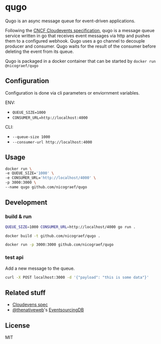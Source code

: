 # qugo

Qugo is an async message queue for event-driven applications.

Following the [CNCF Cloudevents specification](https://cloudevents.io), qugo is a message queue service written in go that receives event messages via http and pushes them to a configured webhook. Qugo uses a go channel to decouple producer and consumer. Qugo waits for the result of the consumer before deleting the event from its queue.

Qugo is packaged in a docker container that can be started by `docker run @nicograef/qugo`

## Configuration

Configuration is done via cli parameters or enviornment variables.

ENV:

- `QUEUE_SIZE=1000`
- `CONSUMER_URL=http://localhost:4000`

CLI:

- `--queue-size 1000`
- `--consumer-url http://localhost:4000`

## Usage

```bash
docker run \
-e QUEUE_SIZE='1000' \
-e CONSUMER_URL='http://localhost/4000' \
-p 3000:3000 \
--name qugo github.com/nicograef/qugo
```


## Development

### build & run

```sh
QUEUE_SIZE=1000 CONSUMER_URL=http://localhost/4000 go run . 
```

```sh
docker build -t github.com/nicograef/qugo .

docker run -p 3000:3000 github.com/nicograef/qugo
```

### test api

Add a new message to the queue.

```sh
curl -X POST localhost:3000 -d '{"payload": "this is some data"}'
```

## Related stuff

- [Cloudevens spec](https://github.com/cloudevents/spec/blob/v1.0.2/cloudevents/spec.md)
- [@thenativeweb](https://github.com/thenativeweb)'s [EventsourcingDB](https://www.thenativeweb.io/products/eventsourcingdb)

## License

MIT
